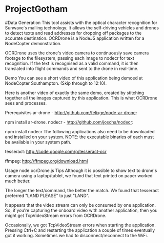 # ProjectGotham
#Data Generation
This tool assists with the optical character recognition for Sunwave's mailing technology. It allows the self-driving vehicles and drones to detect texts and read addresses for dropping off packages to the accurate destination.
OCRDrone is a NodeJS application written for a NodeCopter demonstration.

OCRDrone uses the drone's video camera to continuously save camera footage to the filesystem, passing each image to nodecr for text recognition. If the text is recognised as a valid command, it is then translated into flight commands and sent to the drone in real-time.

Demo
You can see a short video of this application being demoed at NodeCopter Southampton. (Skip through to 12:10).

Here is another video of exactly the same demo, created by stitching together all the images captured by this application. This is what OCRDrone sees and processes.

Prerequisites
ar-drone - http://github.com/felixge/node-ar-drone:

npm install ar-drone.
nodecr - http://github.com/joscha/nodecr:

npm install nodecr
The following applications also need to be downloaded and installed on your system. NOTE: the executable binaries of each must be available in your system path.

tesseract: http://code.google.com/p/tesseract-ocr

ffmpeg: http://ffmpeg.org/download.html

Usage
node ocrDrone.js
Tips
Although it is possible to show text to drone's camera using a laptop/tablet, we found that text printed on paper worked much better.

The longer the text/command, the better the match. We found that tesseract preferred "LAND PLEASE" to just "LAND".

It appears that the video stream can only be consumed by one application. So, if you're capturing the onboard video with another application, then you might get TcpVideoStream errors from OCRDrone.

Occasionally, we got TcpVideoStream errors when starting the application. Pressing Ctrl+C and restarting the application a couple of times eventually got it working. Sometimes we had to disconnect/reconnect to the WiFi.
